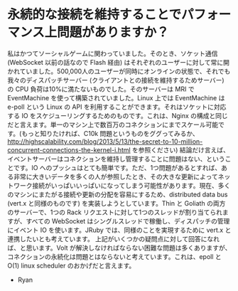 # 永続的な接続を維持することでパフォーマンス上問題がありますか？

私はかつてソーシャルゲームに関わっていました。そのとき、ソケット通信 (WebSocket 以前の話なので Flash 経由) はそれぞれのユーザーに対して常に開かれていました。500,000人のユーザーが同時にオンラインの状態で、それでも我々のディスパッチサーバー (クライアントとの接続を維持するためサーバー) の CPU 負荷は10%に満たないものでした。そのサーバーは MRI で EventMachine を使って構築されていました。Linux 上では EventMachine は e-poll という Linux の API を利用することができます。それはソケットに対応する IO をスケジューリングするためのものです。これは、Nginx の構成と同じだと言えます。単一のマシン上で数百万のコネクションにまでスケール可能です。(もっと知りたければ、C10k 問題というものをググってみるか、http://highscalability.com/blog/2013/5/13/the-secret-to-10-million-concurrent-connections-the-kernel-i.html を参照ください) 結論だけ言えば、イベントサーバーはコネクションを維持し管理することに問題はない、ということです。IO へのプッシュはとても簡単です。ただ、1つ問題があるとすれば、ある非常に大きいデータを多くの人が参照したとき、その大きな更新によってネットワーク接続がいっぱいいっぱいになってしまう可能性があります。現在、多くのマシンにまたがる接続や更新の分配を容易にするため、distributed data bus (vert.x と同様のものです) を実装しようとしています。Thin と Goliath の両方のサーバーで、1つの Rack リクエストに対して1つのスレッドが割り当てられますが、すべての WebSocket はシングルスレッドで稼働し、ディスパッチの管理にイベント IO を使います。JRuby では、同様のことを実現するために vert.x と連携したいとも考えています。
上記がいくつかの疑問点に対して回答になれば、と思います。Volt が解決しなければならない困難な問題は多くありますが、コネクションの永続化は問題とはならないと考えています。これは、epoll と O(1) linux scheduler のおかげだと言えます。

- Ryan
